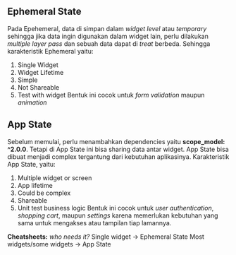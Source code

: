 ## Ephemeral State
Pada Epehemeral, data di simpan dalam _widget level_ atau _temporary_ sehingga jika data ingin digunakan dalam widget lain, perlu dilakukan _multiple layer pass_ dan sebuah data dapat di _treat_ berbeda.
Sehingga karakteristik Ephemeral yaitu:
1. Single Widget
2. Widget Lifetime
3. Simple
4. Not Shareable
5. Test with widget
Bentuk ini cocok untuk _form validation_ maupun _animation_

## App State
Sebelum memulai, perlu menambahkan dependencies yaitu **scope_model: ^2.0.0**. Tetapi di App State ini bisa sharing data antar widget. App State bisa dibuat menjadi complex tergantung dari kebutuhan aplikasinya.
Karakteristik App State, yaitu:
1. Multiple widget or screen
2. App lifetime
3. Could be complex
4. Shareable
5. Unit test business logic
Bentuk ini cocok untuk _user authentication_, _shopping cart_, maupun _settings_ karena memerlukan kebutuhan yang sama untuk mengakses atau tampilan tiap lamannya.

**Cheatsheets:**
_who needs it?_
Single widget -> Ephemeral State
Most widgets/some widgets -> App State